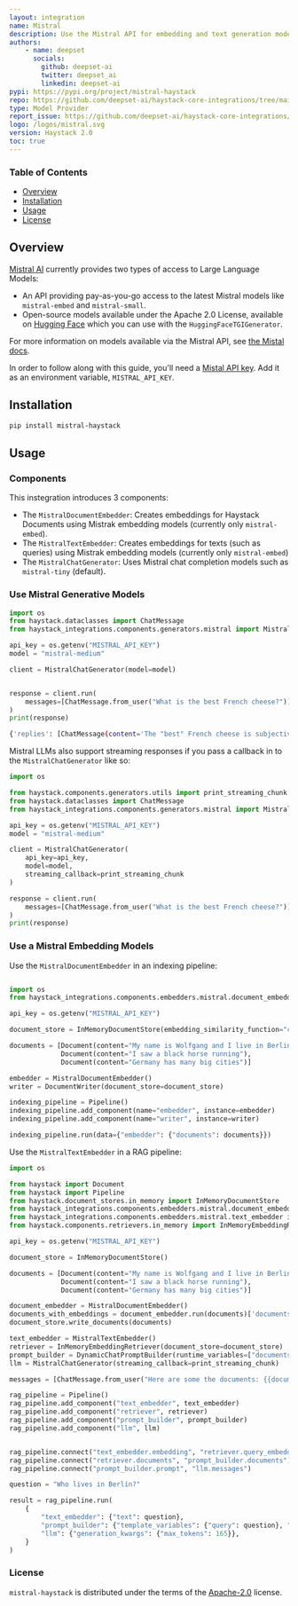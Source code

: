 ```yaml
---
layout: integration
name: Mistral
description: Use the Mistral API for embedding and text generation models.
authors:
    - name: deepset 
      socials:
        github: deepset-ai
        twitter: deepset_ai
        linkedin: deepset-ai
pypi: https://pypi.org/project/mistral-haystack
repo: https://github.com/deepset-ai/haystack-core-integrations/tree/main/integrations/mistral
type: Model Provider
report_issue: https://github.com/deepset-ai/haystack-core-integrations/issues
logo: /logos/mistral.svg
version: Haystack 2.0
toc: true
---
```

### **Table of Contents**
- [Overview](#overview)
- [Installation](#installation)
- [Usage](#usage)
- [License](#license)

## Overview
[Mistral AI](https://mistral.ai/) currently provides two types of access to Large Language Models:

- An API providing pay-as-you-go access to the latest Mistral models like `mistral-embed` and `mistral-small`.
- Open-source models available under the Apache 2.0 License, available on [Hugging Face](https://huggingface.co/mistralai) which you can use with the `HuggingFaceTGIGenerator`.

For more information on models available via the Mistral API, see [the Mistal docs](https://docs.mistral.ai/).

In order to follow along with this guide, you'll need a [Mistal API key](https://console.mistral.ai/). Add it as an environment variable, `MISTRAL_API_KEY`.

## Installation

```bash
pip install mistral-haystack
```

## Usage
### Components
This instegration introduces 3 components:
- The `MistralDocumentEmbedder`: Creates embeddings for Haystack Documents using Mistrak embedding models (currently only `mistral-embed`).
- The `MistralTextEmbedder`: Creates embeddings for texts (such as queries) using Mistrak embedding models (currently only `mistral-embed`)
- The `MistralChatGenerator`: Uses Mistral chat completion models such as `mistral-tiny` (default).
  
### Use Mistral Generative Models
```python
import os
from haystack.dataclasses import ChatMessage
from haystack_integrations.components.generators.mistral import MistralChatGenerator

api_key = os.getenv("MISTRAL_API_KEY")
model = "mistral-medium"

client = MistralChatGenerator(model=model)


response = client.run(
    messages=[ChatMessage.from_user("What is the best French cheese?")]
)
print(response)
```
```bash
{'replies': [ChatMessage(content='The "best" French cheese is subjective and depends on personal taste...', role=<ChatRole.ASSISTANT: 'assistant'>, name=None, meta={'model': 'mistral-medium', 'index': 0, 'finish_reason': 'stop', 'usage': {'completion_tokens': 231, 'prompt_tokens': 16, 'total_tokens': 247}})]}
```
Mistral LLMs also support streaming responses if you pass a callback in to the `MistralChatGenerator` like so:

```python
import os

from haystack.components.generators.utils import print_streaming_chunk
from haystack.dataclasses import ChatMessage
from haystack_integrations.components.generators.mistral import MistralChatGenerator

api_key = os.getenv("MISTRAL_API_KEY")
model = "mistral-medium"

client = MistralChatGenerator(
    api_key=api_key,
    model=model,
    streaming_callback=print_streaming_chunk
)

response = client.run(
    messages=[ChatMessage.from_user("What is the best French cheese?")]
)
print(response)
```

### Use a Mistral Embedding Models

Use the `MistralDocumentEmbedder` in an indexing pipeline:

```python

import os
from haystack_integrations.components.embedders.mistral.document_embedder import MistralDocumentEmbedder

api_key = os.getenv("MISTRAL_API_KEY")

document_store = InMemoryDocumentStore(embedding_similarity_function="cosine")

documents = [Document(content="My name is Wolfgang and I live in Berlin"),
             Document(content="I saw a black horse running"),
             Document(content="Germany has many big cities")]

embedder = MistralDocumentEmbedder()
writer = DocumentWriter(document_store=document_store)

indexing_pipeline = Pipeline()
indexing_pipeline.add_component(name="embedder", instance=embedder)
indexing_pipeline.add_component(name="writer", instance=writer)

indexing_pipeline.run(data={"embedder": {"documents": documents}})
```

Use the `MistralTextEmbedder` in a RAG pipeline:

```python
import os

from haystack import Document
from haystack import Pipeline
from haystack.document_stores.in_memory import InMemoryDocumentStore
from haystack_integrations.components.embedders.mistral.document_embedder import MistralDocumentEmbedder
from haystack_integrations.components.embedders.mistral.text_embedder import MistralTextEmbedder
from haystack.components.retrievers.in_memory import InMemoryEmbeddingRetriever

api_key = os.getenv("MISTRAL_API_KEY")

document_store = InMemoryDocumentStore()

documents = [Document(content="My name is Wolfgang and I live in Berlin"),
             Document(content="I saw a black horse running"),
             Document(content="Germany has many big cities")]

document_embedder = MistralDocumentEmbedder()
documents_with_embeddings = document_embedder.run(documents)['documents']
document_store.write_documents(documents)

text_embedder = MistralTextEmbedder()
retriever = InMemoryEmbeddingRetriever(document_store=document_store)
prompt_builder = DynamicChatPromptBuilder(runtime_variables=["documents"])
llm = MistralChatGenerator(streaming_callback=print_streaming_chunk)

messages = [ChatMessage.from_user("Here are some the documents: {{documents}} \\n Answer: {{query}}")]

rag_pipeline = Pipeline()
rag_pipeline.add_component("text_embedder", text_embedder)
rag_pipeline.add_component("retriever", retriever)
rag_pipeline.add_component("prompt_builder", prompt_builder)
rag_pipeline.add_component("llm", llm)


rag_pipeline.connect("text_embedder.embedding", "retriever.query_embedding")
rag_pipeline.connect("retriever.documents", "prompt_builder.documents")
rag_pipeline.connect("prompt_builder.prompt", "llm.messages")

question = "Who lives in Berlin?"

result = rag_pipeline.run(
    {
        "text_embedder": {"text": question},
        "prompt_builder": {"template_variables": {"query": question}, "prompt_source": messages},
        "llm": {"generation_kwargs": {"max_tokens": 165}},
    }
)
```

### License

`mistral-haystack` is distributed under the terms of the [Apache-2.0](https://spdx.org/licenses/Apache-2.0.html) license.
